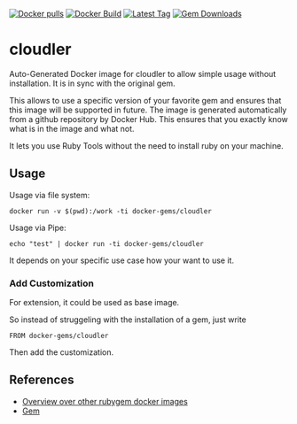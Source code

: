 [![Docker pulls](https://img.shields.io/docker/pulls/rubygem/cloudler.svg)](https://hub.docker.com/r/rubygem/cloudler/)
[![Docker Build](https://img.shields.io/docker/automated/rubygem/cloudler.svg)](https://hub.docker.com/r/rubygem/cloudler/)
[![Latest Tag](https://img.shields.io/github/tag/docker-rubygem/cloudler.svg)](https://hub.docker.com/r/rubygem/cloudler/)
[![Gem Downloads](https://img.shields.io/gem/dt/cloudler.svg)](https://rubygems.org/gems/cloudler/)
# cloudler

Auto-Generated Docker image for cloudler to allow simple usage without installation.
It is in sync with the original gem.

This allows to use a specific version of your favorite gem and ensures that this image will be supported in future.
The image is generated automatically from a github repository by Docker Hub.
This ensures that you exactly know what is in the image and what not.

It lets you use Ruby Tools without the need to install ruby on your machine.

## Usage

Usage via file system:

`docker run -v $(pwd):/work -ti docker-gems/cloudler`

Usage via Pipe:

`echo "test" | docker run -ti docker-gems/cloudler`

It depends on your specific use case how your want to use it.

### Add Customization

For extension, it could be used as base image.

So instead of struggeling with the installation of a gem, just write

`FROM docker-gems/cloudler`

Then add the customization.

## References

 - [Overview over other rubygem docker images](https://github.com/thinkbot/docker-rubygem)
 - [Gem](https://rubygems.org/gems/cloudler/)
